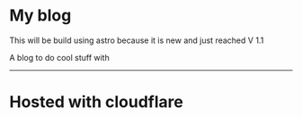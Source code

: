# My blog

This will be build using astro because it is new and just reached V 1.1

A blog to do cool stuff with

---

# Hosted with cloudflare
